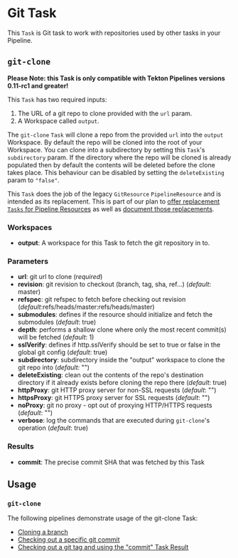 # Git Task

This `Task` is Git task to work with repositories used by other tasks
in your Pipeline.
## `git-clone`

**Please Note: this Task is only compatible with Tekton Pipelines versions 0.11-rc1 and greater!**

This `Task` has two required inputs:

1. The URL of a git repo to clone provided with the `url` param.
2. A Workspace called `output`.

The `git-clone` `Task` will clone a repo from the provided `url` into the
`output` Workspace. By default the repo will be cloned into the root of
your Workspace. You can clone into a subdirectory by setting this `Task`'s
`subdirectory` param. If the directory where the repo will be cloned is
already populated then by default the contents will be deleted before the
clone takes place. This behaviour can be disabled by setting the
`deleteExisting` param to `"false"`.

This `Task` does the job of the legacy `GitResource` `PipelineResource` and
is intended as its replacement. This is part of our plan to [offer replacement
`Tasks` for Pipeline Resources](https://github.com/tektoncd/catalog/issues/95)
as well as
[document those replacements](https://github.com/tektoncd/pipeline/issues/1369).

### Workspaces

* **output**: A workspace for this Task to fetch the git repository in to.

### Parameters

* **url**: git url to clone (_required_)
* **revision**: git revision to checkout (branch, tag, sha, ref…) (_default_: master)
* **refspec**: git refspec to fetch before checking out revision (_default_:refs/heads/master:refs/heads/master)
* **submodules**: defines if the resource should initialize and fetch the submodules (_default_: true)
* **depth**: performs a shallow clone where only the most recent commit(s) will be fetched (_default_: 1)
* **sslVerify**: defines if http.sslVerify should be set to true or false in the global git config (_default_: true)
* **subdirectory**: subdirectory inside the "output" workspace to clone the git repo into (_default:_ "")
* **deleteExisting**: clean out the contents of the repo's destination directory if it already exists before cloning the repo there (_default_: true)
* **httpProxy**: git HTTP proxy server for non-SSL requests (_default_: "")
* **httpsProxy**: git HTTPS proxy server for SSL requests (_default_: "")
* **noProxy**: git no proxy - opt out of proxying HTTP/HTTPS requests (_default_: "")
* **verbose**: log the commands that are executed during `git-clone`'s operation (_default_: true)

### Results

* **commit**: The precise commit SHA that was fetched by this Task

## Usage

### `git-clone`

The following pipelines demonstrate usage of the git-clone Task:

- [Cloning a branch](../0.1/samples/git-clone-checking-out-a-branch.yaml)
- [Checking out a specific git commit](../0.1/samples/git-clone-checking-out-a-commit.yaml)
- [Checking out a git tag and using the "commit" Task Result](../0.1/samples/using-git-clone-result.yaml)

